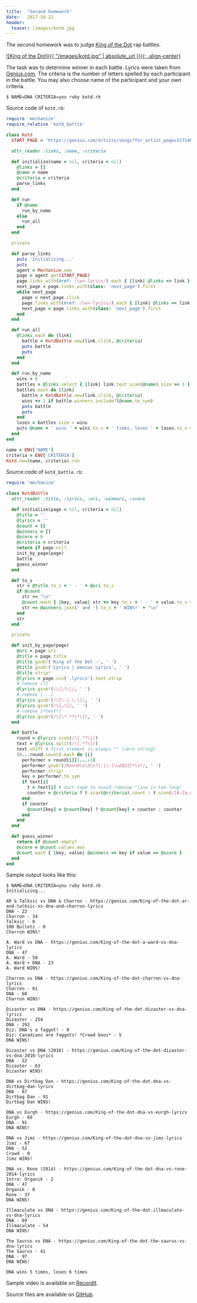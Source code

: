 ```yaml
---
title:  "Second homework"
date:   2017-10-22
header:
  teaser: /images/kotd.jpg
---
```

The second homework was to judge [King of the Dot][KOTD] rap battles.

[![King of the Dot]({{ "/images/kotd.jpg" | absolute_url }}){: .align-center}][KOTD]

The task was to determine winner in each battle.
Lyrics were taken from [Genius.com][Genius].
The criteria is the number of letters spelled by each participant in the battle.
You may also choose name of the participant and your own criteria.

```
$ NAME=DNA CRITERIA=you ruby kotd.rb
```

Source code of `kotd.rb`:
```ruby
require 'mechanize'
require_relative 'kotd_battle'

class Kotd
  START_PAGE = 'https://genius.com/artists/songs?for_artist_page=117146&id=King-of-the-dot&page=1&pagination=true'.freeze

  attr_reader :links, :name, :criteria

  def initialize(name = nil, criteria = nil)
    @links = []
    @name = name
    @criteria = criteria
    parse_links
  end

  def run
    if @name
      run_by_name
    else
      run_all
    end
  end

  private

  def parse_links
    puts 'Initializing...'
    puts
    agent = Mechanize.new
    page = agent.get(START_PAGE)
    page.links_with(href: /\w+-lyrics/).each { |link| @links << link }
    next_page = page.links_with(class: 'next_page').first
    while next_page
      page = next_page.click
      page.links_with(href: /\w+-lyrics/).each { |link| @links << link }
      next_page = page.links_with(class: 'next_page').first
    end
  end

  def run_all
    @links.each do |link|
      battle = KotdBattle.new(link.click, @criteria)
      puts battle
      puts
    end
  end

  def run_by_name
    wins = 0
    battles = @links.select { |link| link.text.scan(@name).size >= 1 }
    battles.each do |link|
      battle = KotdBattle.new(link.click, @criteria)
      wins += 1 if battle.winners.include?(@name.to_sym)
      puts battle
      puts
    end
    loses = battles.size - wins
    puts @name + ' wins ' + wins.to_s + ' times, loses ' + loses.to_s + ' times'
  end
end

name = ENV['NAME']
criteria = ENV['CRITERIA']
Kotd.new(name, criteria).run
```

Source code of `kotd_battle.rb`:
```ruby
require 'mechanize'

class KotdBattle
  attr_reader :title, :lyrics, :uri, :winners, :score

  def initialize(page = nil, criteria = nil)
    @title = ''
    @lyrics = ''
    @count = {}
    @winners = []
    @score = 0
    @criteria = criteria
    return if page.nil?
    init_by_page(page)
    battle
    guess_winner
  end

  def to_s
    str = @title.to_s + ' - ' + @uri.to_s
    if @count
      str += "\n"
      @count.each { |key, value| str += key.to_s + ' - ' + value.to_s + "\n" }
      str += @winners.join(' and ').to_s + ' WINS!' + "\n"
    end
    str
  end

  private

  def init_by_page(page)
    @uri = page.uri
    @title = page.title
    @title.gsub!('King of the Dot –', ' ')
    @title.gsub!('Lyrics | Genius Lyrics', ' ')
    @title.strip!
    @lyrics = page.css('.lyrics').text.strip
    # remove [?]
    @lyrics.gsub!(/\[\?\]/, ' ')
    # remove [...]
    @lyrics.gsub!(/\[\.\.\.\]/, ' ')
    @lyrics.gsub!(/\[…\]/, ' ')
    # remove [*text*]
    @lyrics.gsub!(/\[\*.*?\*\]/, ' ')
  end

  def battle
    round = @lyrics.scan(/\[.*?\]/)
    text = @lyrics.split(/\[.*?\]/)
    text.shift # first element is always "" (zero string)
    (0...round.count).each do |i|
      performer = round[i][1...-1]
      performer.gsub!(/Round\s\d\s?[:|\-|\u2013]*\s*/, ' ')
      performer.strip!
      key = performer.to_sym
      if text[i]
        t = text[i] # duct tape to avoid rubocop "line is too long"
        counter = @criteria ? t.scan(@criteria).count : t.scan(/[A-Za-z]/).count
      end
      if counter
        @count[key] = @count[key] ? @count[key] + counter : counter
      end
    end
  end

  def guess_winner
    return if @count.empty?
    @score = @count.values.max
    @count.each { |key, value| @winners << key if value == @score }
  end
end
```

Sample output looks like this:
```
$ NAME=DNA CRITERIA=you ruby kotd.rb
Initializing...

AR & Talksic vs DNA & Charron - https://genius.com/King-of-the-dot-ar-and-talksic-vs-dna-and-charron-lyrics
DNA - 22
Charron - 34
Talksic - 0
100 Bulletz - 0
Charron WINS!

A. Ward vs DNA - https://genius.com/King-of-the-dot-a-ward-vs-dna-lyrics
DNA - 47
A. Ward - 50
A. Ward + DNA - 23
A. Ward WINS!

Charron vs DNA - https://genius.com/King-of-the-dot-charron-vs-dna-lyrics
Charron - 61
DNA - 60
Charron WINS!

Dizaster vs DNA - https://genius.com/King-of-the-dot-dizaster-vs-dna-lyrics
Dizaster - 254
DNA - 292
Diz: DNA's a faggot! - 0
Diz: Canadians are faggots! *Crowd boos* - 5
DNA WINS!

Dizaster vs DNA (2016) - https://genius.com/King-of-the-dot-dizaster-vs-dna-2016-lyrics
DNA - 52
Dizaster - 63
Dizaster WINS!

DNA vs Dirtbag Dan - https://genius.com/King-of-the-dot-dna-vs-dirtbag-dan-lyrics
DNA - 67
Dirtbag Dan - 91
Dirtbag Dan WINS!

DNA vs Eurgh - https://genius.com/King-of-the-dot-dna-vs-eurgh-lyrics
Eurgh - 69
DNA - 91
DNA WINS!

DNA vs Jimz - https://genius.com/King-of-the-dot-dna-vs-jimz-lyrics
Jimz - 67
DNA - 52
Crowd - 0
Jimz WINS!

DNA vs. Rone (2014) - https://genius.com/King-of-the-dot-dna-vs-rone-2014-lyrics
Intro: Organik - 2
DNA - 47
Organik - 0
Rone - 37
DNA WINS!

Illmaculate vs DNA - https://genius.com/King-of-the-dot-illmaculate-vs-dna-lyrics
DNA - 69
Illmaculate - 54
DNA WINS!

The Saurus vs DNA - https://genius.com/King-of-the-dot-the-saurus-vs-dna-lyrics
The Saurus - 41
DNA - 97
DNA WINS!

DNA wins 5 times, loses 6 times
```

Sample video is available on [RecordIt][RecordIt].

Source files are available on [GitHub][GitHub].

[KOTD]: https://www.youtube.com/user/KingOfTheDot
[Genius]: https://genius.com/artists/King-of-the-dot
[RecordIt]: http://recordit.co/tQAyvEpFmL
[GitHub]: https://github.com/dmlaziuk/bsuir-courses/tree/dm-homework-2/2017/DmLaziuk/2
